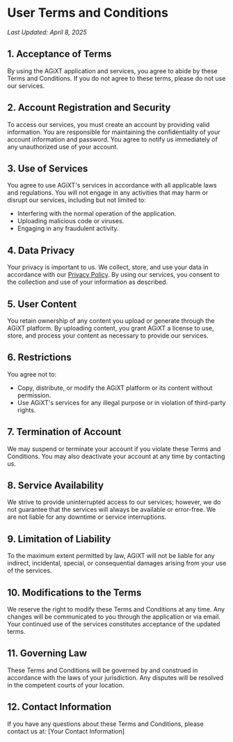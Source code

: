 # User Terms and Conditions

_Last Updated: April 8, 2025_

## 1. Acceptance of Terms
By using the AGiXT application and services, you agree to abide by these Terms and Conditions. If you do not agree to these terms, please do not use our services.

## 2. Account Registration and Security
To access our services, you must create an account by providing valid information. You are responsible for maintaining the confidentiality of your account information and password. You agree to notify us immediately of any unauthorized use of your account.

## 3. Use of Services
You agree to use AGiXT's services in accordance with all applicable laws and regulations. You will not engage in any activities that may harm or disrupt our services, including but not limited to:

- Interfering with the normal operation of the application.
- Uploading malicious code or viruses.
- Engaging in any fraudulent activity.

## 4. Data Privacy
Your privacy is important to us. We collect, store, and use your data in accordance with our [Privacy Policy](https://interactive.benya7.xyz/docs/5-Reference/1-Privacy%20Policy). By using our services, you consent to the collection and use of your information as described.

## 5. User Content
You retain ownership of any content you upload or generate through the AGiXT platform. By uploading content, you grant AGiXT a license to use, store, and process your content as necessary to provide our services.

## 6. Restrictions
You agree not to:

- Copy, distribute, or modify the AGiXT platform or its content without permission.
- Use AGiXT's services for any illegal purpose or in violation of third-party rights.

## 7. Termination of Account
We may suspend or terminate your account if you violate these Terms and Conditions. You may also deactivate your account at any time by contacting us.

## 8. Service Availability
We strive to provide uninterrupted access to our services; however, we do not guarantee that the services will always be available or error-free. We are not liable for any downtime or service interruptions.

## 9. Limitation of Liability
To the maximum extent permitted by law, AGiXT will not be liable for any indirect, incidental, special, or consequential damages arising from your use of the services.

## 10. Modifications to the Terms
We reserve the right to modify these Terms and Conditions at any time. Any changes will be communicated to you through the application or via email. Your continued use of the services constitutes acceptance of the updated terms.

## 11. Governing Law
These Terms and Conditions will be governed by and construed in accordance with the laws of your jurisdiction. Any disputes will be resolved in the competent courts of your location.

## 12. Contact Information
If you have any questions about these Terms and Conditions, please contact us at: [Your Contact Information]

